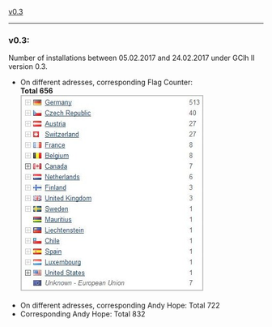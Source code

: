 
<a href="#v03" title="GClh II version 0.3 (05.02.2017 - 24.02.2017)">v0.3</a> &nbsp; 

---
### v0.3:
Number of installations between 05.02.2017 and 24.02.2017 under GClh II version 0.3.<br>
<ul><li>On different adresses, corresponding Flag Counter: <br><b>Total 656</b><br>
<img src="../images/v0.3_counter_flag.jpg" alt="v0.3_counter_flag.jpg"><br><br></li>
<li>On different adresses, corresponding Andy Hope: Total 722<br></li>
<li>Corresponding Andy Hope: Total 832<br></li></ul>
<br>
